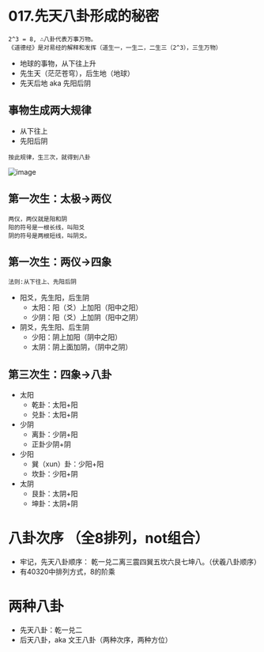 # 017.先天八卦形成的秘密
```
2^3 = 8, ∴八卦代表万事万物。
《道德经》是对易经的解释和发挥（道生一，一生二，二生三（2^3），三生万物）

```
* 地球的事物，从下往上升
* 先生天（茫茫苍穹），后生地（地球）
* 先天后地 aka 先阳后阴

## 事物生成两大规律
* 从下往上
* 先阳后阴
 
```
按此规律，生三次，就得到八卦
```

![image](http://image.xmcdn.com/group34/M08/54/9E/wKgJYVnyo_qC8Dv0AAJl6TSEOW4266.jpg?op_type=4&device_type=ios&upload_type=attachment&name=mobile_large)

## 第一次生：太极→两仪
   ```
   两仪，两仪就是阳和阴
   阳的符号是一根长线，叫阳爻
   阴的符号是两根短线，叫阴爻。
   ```
## 第一次生：两仪→四象
  ```
  法则:从下往上、先阳后阴
  ```
* 阳爻，先生阳，后生阴
  * 太阳：阳（爻）上加阳（阳中之阳）
  * 少阴：阳（爻）上加阴（阳中之阴）
* 阴爻，先生阳、后生阴
  * 少阳：阴上加阳（阴中之阳）
  * 太阴：阴上面加阴，（阴中之阴）
    
## 第三次生：四象→八卦
* 太阳
  * 乾卦：太阳+阳
  * 兑卦：太阳+阴
* 少阴
  * 离卦：少阴+阳
  * 正卦少阴+阴
* 少阳
  * 巽（xun）卦：少阳+阳
  * 坎卦：少阳+阴
* 太阴
  * 艮卦：太阴+阳
  * 坤卦：太阴+阴

# 八卦次序 （全8排列，not组合）
* 牢记，先天八卦顺序： 乾一兑二离三震四巽五坎六艮七坤八。（伏羲八卦顺序）
* 有40320中排列方式，8的阶乘

# 两种八卦
  * 先天八卦：乾一兑二
  * 后天八卦，aka 文王八卦（两种次序，两种方位）

